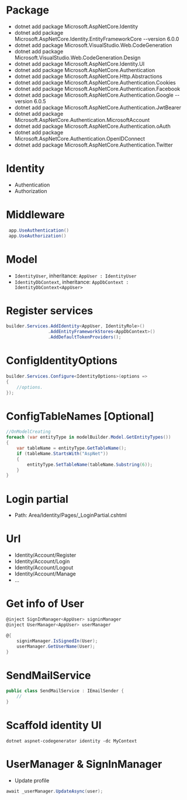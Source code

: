 # Package
* dotnet add package Microsoft.AspNetCore.Identity 
* dotnet add package Microsoft.AspNetCore.Identity.EntityFrameworkCore --version 6.0.0
* dotnet add package Microsoft.VisualStudio.Web.CodeGeneration 
* dotnet add package Microsoft.VisualStudio.Web.CodeGeneration.Design 
* dotnet add package Microsoft.AspNetCore.Identity.UI
* dotnet add package Microsoft.AspNetCore.Authentication
* dotnet add package Microsoft.AspNetCore.Http.Abstractions
* dotnet add package Microsoft.AspNetCore.Authentication.Cookies
* dotnet add package Microsoft.AspNetCore.Authentication.Facebook
* dotnet add package Microsoft.AspNetCore.Authentication.Google --version 6.0.5
* dotnet add package Microsoft.AspNetCore.Authentication.JwtBearer
* dotnet add package Microsoft.AspNetCore.Authentication.MicrosoftAccount
* dotnet add package Microsoft.AspNetCore.Authentication.oAuth
* dotnet add package Microsoft.AspNetCore.Authentication.OpenIDConnect
* dotnet add package Microsoft.AspNetCore.Authentication.Twitter

# Identity
* Authentication
* Authorization

# Middleware
```csharp
 app.UseAuthentication()
 app.UseAuthorization()
```

# Model
* `IdentityUser`, inheritance: `AppUser : IdentityUser`
* `IdentityDbContext`, inheritance: `AppDbContext : IdentityDbContext<AppUser>`

# Register services
```csharp
builder.Services.AddIdentity<AppUser, IdentityRole>()
                .AddEntityFrameworkStores<AppDbContext>()
                .AddDefaultTokenProviders();
```
# ConfigIdentityOptions
```csharp
builder.Services.Configure<IdentityOptions>(options =>
{
    //options.
});
```
# ConfigTableNames [Optional]
```csharp
//OnModelCreating
foreach (var entityType in modelBuilder.Model.GetEntityTypes())
{
    var tableName = entityType.GetTableName();
    if (tableName.StartsWith("AspNet"))
    {
        entityType.SetTableName(tableName.Substring(6));
    }
}
```
# Login partial
* Path: Area/Identity/Pages/_LoginPartial.cshtml

# Url
* Identity/Account/Register
* Identity/Account/Login
* Identity/Account/Logout
* Identity/Account/Manage
* ...

# Get info of User 
```cs
@inject SignInManager<AppUser> signinManager
@inject UserManager<AppUser> userManager

@{
    signinManager.IsSignedIn(User);
    userManager.GetUserName(User);
}
```

# SendMailService
```csharp
public class SendMailService : IEmailSender {
    //
}
```

# Scaffold identity UI
`dotnet aspnet-codegenerator identity -dc MyContext`

# UserManager & SignInManager
* Update profile
```csharp
await _userManager.UpdateAsync(user);
```